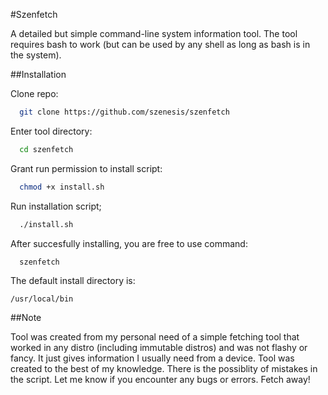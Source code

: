 #Szenfetch

A detailed but simple command-line system information tool. 
The tool requires bash to work (but can be used by any shell as long as bash is in the system).

##Installation

Clone repo:
```bash or any shell
  git clone https://github.com/szenesis/szenfetch
```

Enter tool directory:

```bash
  cd szenfetch
```

Grant run permission to install script:

```bash
  chmod +x install.sh
```

Run installation script;

```bash
  ./install.sh
```

After succesfully installing, you are free to use command:

```bash
  szenfetch
```

The default install directory is:
```
/usr/local/bin
```
##Note

Tool was created from my personal need of a simple fetching tool that worked in any distro (including immutable distros) and was not flashy or fancy. It just gives information I usually need from a device.
Tool was created to the best of my knowledge. There is the possiblity of mistakes in the script. Let me know if you encounter any bugs or errors. Fetch away!
